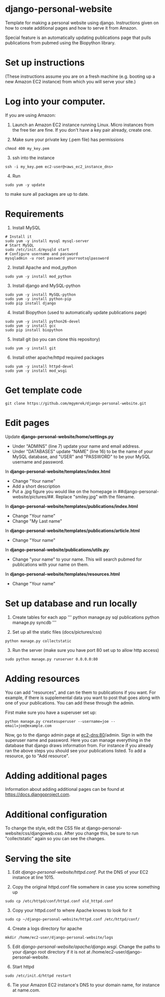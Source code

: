 django-personal-website
=======================

Template for making a personal website using django. Instructions given on how to create additional pages and how to serve it from Amazon.

Special feature is an automatically updating publications page that pulls publications from pubmed using the Biopython library.

Set up instructions
=======================
(These instructions assume you are on a fresh machine (e.g. booting up a new Amazon EC2 instance) from which you will serve your site.)

Log into your computer.
=======================

If you are using Amazon:
1. Launch an Amazon EC2 instance running Linux. Micro instances from the free tier are fine. If you don't have a key pair already, create one.

2. Make sure your private key (.pem file) has permissions
```
chmod 400 my_key.pem
```

3. ssh into the instance
```
ssh -i my_key.pem ec2-user@<aws_ec2_instance_dns>
```

4. Run
```
sudo yum -y update
```
to make sure all packages are up to date.

Requirements
=======================

1. Install MySQL
```
# Install it
sudo yum -y install mysql mysql-server
# Start MySQL
sudo /etc/init.d/mysqld start
# Configure username and password
mysqladmin -u root password yourrootsqlpassword
```

2. Install Apache and mod_python
```
sudo yum -y install mod_python
```

3. Install django and MySQL-python
```
sudo yum -y install MySQL-python
sudo yum -y install python-pip
sudo pip install django
```

4. Install Biopython (used to automatically update publications page)	
```
sudo yum -y install python26-devel
sudo yum -y install gcc
sudo pip install biopython
```

5. Install git (so you can clone this repository)
```
sudo yum -y install git
```

6. Install other apache/httpd required packages
```
sudo yum -y install httpd-devel
sudo yum -y install mod_wsgi
```

Get template code
=======================

```
git clone https://github.com/mgymrek/django-personal-website.git
```

Edit pages
=======================

Update **django-personal-website/home/settings.py**
- Under "ADMINS" (line 7) update your name and email address.
- Under "DATABASES" update "NAME" (line 16) to be the name of your MySQL database, and "USER" and "PASSWORD" to be your MySQL username and password.

In **django-personal-website/templates/index.html**
- Change "Your name"
- Add a short description
- Put a .jpg figure you would like on the homepage in ##django-personal-website/pictures/##. Replace "smiley.jpg" with the filename.

In **django-personal-website/templates/publications/index.html**
- Change "Your name"
- Change "My Last name"

In **django-personal-website/templates/publications/article.html**
- Change "Your name"

In **django-personal-website/publications/utils.py**:
- Change "your name" to your name. This will search pubmed for publications with your name on them.

In **django-personal-website/templates/resources.html**
- Change "Your name"

Set up database and run locally
=======================

1. Create tables for each app
'''
python manage.py sql publications
python manage.py syncdb
'''

2. Set up all the static files (docs/pictures/css)
```
python manage.py collectstatic
```

3. Run the server (make sure you have port 80 set up to allow http access)
```
sudo python manage.py runserver 0.0.0.0:80
```

Adding resources
=======================
You can add "resources", and can tie them to publications if you want. For example, if there is supplemental data you want to post that goes along with one of your publications. You can add these through the admin.

First make sure you have a superuser set up:
```
python manage.py createsuperuser --username=joe --email=joe@example.com
```

Now, go to the django admin page at <ec2-dns:80>/admin. Sign in with the superuser name and password. Here you can manage everything in the database that django draws information from. For instance if you already ran the above steps you should see your publications listed. To add a resource, go to "Add resource".


Adding additional pages
=======================
Information about adding additional pages can be found at https://docs.djangoproject.com.


Additional configuration
=======================
To change the style, edit the CSS file at django-personal-website/css/djangoweb.css. After you change this, be sure to run "collectstatic" again so you can see the changes.


Serving the site
=======================
1. Edit *django-personal-website/httpd.conf*. Put the DNS of your EC2 instance at line 1015.

2. Copy the original httpd.conf file somwhere in case you screw something up
```
sudo cp /etc/httpd/conf/httpd.conf old_httpd.conf
```

3. Copy your httpd.conf to where Apache knows to look for it
```
sudo cp ~/django-personal-website/httpd.conf /etc/httpd/conf/
```

4. Create a logs directory for apache
```
mkdir /home/ec2-user/django-personal-website/logs
```

5. Edit *django-personal-website/apache/django.wsgi*. Change the paths to your django root directory if it is not at /home/ec2-user/django-personal-website.

6. Start httpd
```
sudo /etc/init.d/httpd restart
```

6. Tie your Amazon EC2 instance's DNS to your domain name, for instance at name.com.
